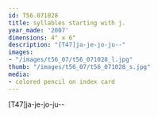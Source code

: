 ```yaml
---
id: T56.071028
title: syllables starting with j.
year_made: '2007'
dimensions: 4" x 6"
description: "[T47]ja-je-jo-ju--"
images:
- "/images/t56_07/t56_071028_l.jpg"
thumb: "/images/t56_07/t56_071028_s.jpg"
media:
- colored pencil on index card
---
```


[T47]ja-je-jo-ju--
